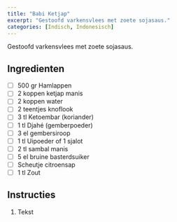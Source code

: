 ```yaml
---
title: "Babi Ketjap"
excerpt: "Gestoofd varkensvlees met zoete sojasaus."
categories: [Indisch, Indonesisch]
---
```


Gestoofd varkensvlees met zoete sojasaus.

## Ingredienten

- [ ] 500 gr Hamlappen
- [ ] 2 koppen ketjap manis
- [ ] 2 koppen water
- [ ] 2 teentjes knoflook
- [ ] 3 tl Ketoembar (koriander)
- [ ] 1 tl Djahé (gemberpoeder)
- [ ] 3 el gembersiroop
- [ ] 1 tl Uipoeder of 1 sjalot
- [ ] 2 tl sambal manis
- [ ] 5 el bruine basterdsuiker
- [ ] Scheutje citroensap
- [ ] 1 tl Zout

## Instructies

1. Tekst
